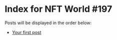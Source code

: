 # Index for NFT World #197
Posts will be displayed in the order below:

- [Your first post](./001-first.md)


